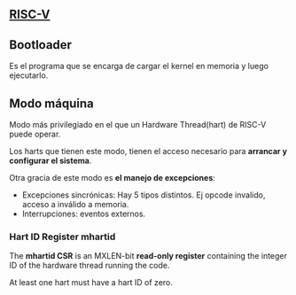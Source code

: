 ## [RISC-V](https://drive.google.com/file/d/17GeetSnT5wW3xNuAHI95-SI1gPGd5sJ_/view) 

## Bootloader

Es el programa que se encarga de cargar el kernel en memoria y luego ejecutarlo.

## Modo máquina
Modo más privilegiado en el que un Hardware Thread(hart) de RISC-V puede operar. 

Los harts que tienen este modo, tienen el acceso necesario para **arrancar y configurar el sistema**. 

Otra gracia de este modo es **el manejo de excepciones**:
- Excepciones sincrónicas: Hay 5 tipos distintos. Ej opcode invalido, acceso a inválido a memoria.
- Interrupciones: eventos externos.

### Hart ID Register mhartid
The **mhartid CSR** is an MXLEN-bit **read-only register** containing the integer ID of the hardware
thread running the code.

At least one hart must have a hart ID of zero.